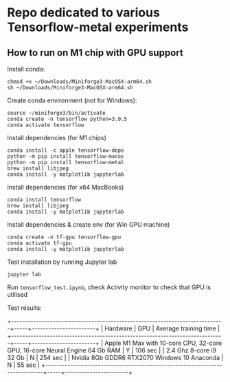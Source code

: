 # Repo dedicated to various Tensorflow-metal experiments

## How to run on M1 chip with GPU support

Install conda:
```
chmod +x ~/Downloads/Miniforge3-MacOSX-arm64.sh
sh ~/Downloads/Miniforge3-MacOSX-arm64.sh
```

Create conda environment (not for Windows):
```
source ~/miniforge3/bin/activate
conda create -n tensorflow python=3.9.5
conda activate tensorflow
```

Install dependencies (for M1 chips)
```
conda install -c apple tensorflow-deps
python -m pip install tensorflow-macos
python -m pip install tensorflow-metal
brew install libjpeg
conda install -y matplotlib jupyterlab
```

Install dependencies (for x64 MacBooks)
```
conda install tensorflow
brew install libjpeg
conda install -y matplotlib jupyterlab
```

Install dependencies & create env (for Win GPU machine) 
```
conda create -n tf-gpu tensorflow-gpu
conda activate tf-gpu
conda install -y matplotlib jupyterlab
```

Test installation by running Jupyter lab
```
jupyter lab
```
Run `tensorflow_test.ipynb`, check Activity monitor to check that GPU is utilised

Test results:

+-----------------------------------------------------------------------------+-----+-----------------------+
|                                  Hardware                                   | GPU | Average training time |
+-----------------------------------------------------------------------------+-----+-----------------------+
| Apple M1 Max with 10-core CPU, 32-core GPU, 16-core Neural Engine 64 Gb RAM | Y   | 106 sec               |
| 2.4 Ghz 8-core i9 32 Gb                                                     | N   | 254 sec               |
| Nvidia 8Gb GDDR6 RTX2070 Windows 10 Anaconda                                | N   | 55 sec                |
+-----------------------------------------------------------------------------+-----+-----------------------+

